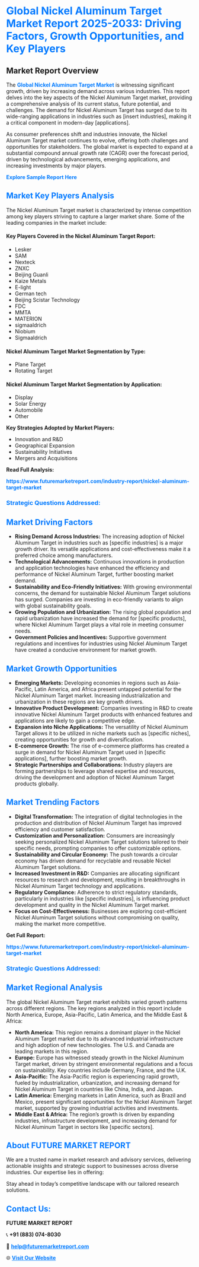 <h1 style="color: #007BFF;">Global Nickel Aluminum Target Market Report 2025-2033: Driving Factors, Growth Opportunities, and Key Players</h1>

<section id="overview">
<h2>Market Report Overview</h2>
<p>The <a href="https://www.futuremarketreport.com/industry-report/nickel-aluminum-target-market" style="color: #007BFF; text-decoration: none;"><strong>Global Nickel Aluminum Target Market</strong></a> is witnessing significant growth, driven by increasing demand across various industries. This report delves into the key aspects of the Nickel Aluminum Target market, providing a comprehensive analysis of its current status, future potential, and challenges. The demand for Nickel Aluminum Target has surged due to its wide-ranging applications in industries such as [insert industries], making it a critical component in modern-day [applications].</p>
<p>As consumer preferences shift and industries innovate, the Nickel Aluminum Target market continues to evolve, offering both challenges and opportunities for stakeholders. The global market is expected to expand at a substantial compound annual growth rate (CAGR) over the forecast period, driven by technological advancements, emerging applications, and increasing investments by major players.</p>
</section>

<section id="overview">
<p><a href="https://www.futuremarketreport.com/request-sample/reportId=86360" style="color: #007BFF; text-decoration: none;"><strong>Explore Sample Report Here</strong></a></p>
</section>

<section id="key-players">
<h2 style="color: #007BFF;">Market Key Players Analysis</h2>
<p>The Nickel Aluminum Target market is characterized by intense competition among key players striving to capture a larger market share. Some of the leading companies in the market include:</p>
<h4>Key Players Covered in the Nickel Aluminum Target Report:</h4>
<ul><li>Lesker</li><li>SAM</li><li>Nexteck</li><li>ZNXC</li><li>Beijing Guanli</li><li>Kaize Metals</li><li>E-light</li><li>German tech</li><li>Beijing Scistar Technology</li><li>FDC</li><li>MMTA</li><li>MATERION</li><li>sigmaaldrich</li><li>Niobium</li><li>Sigmaaldrich</li></ul>
<h4>Nickel Aluminum Target Market Segmentation by Type:</h4>
<ul><li>Plane Target</li><li>Rotating Target</li></ul>

<h4>Nickel Aluminum Target Market Segmentation by Application:</h4>
<ul><li>Display</li><li>Solar Energy</li><li>Automobile</li><li>Other</li></ul>
<p><strong>Key Strategies Adopted by Market Players:</strong></p>
<ul>
<li>Innovation and R&D</li>
<li>Geographical Expansion</li>
<li>Sustainability Initiatives</li>
<li>Mergers and Acquisitions</li>
</ul>
</section>

<section>
<p><strong>Read Full Analysis: </strong></p><a href="https://www.futuremarketreport.com/industry-report/nickel-aluminum-target-market" style="color: #007BFF; text-decoration: none;"><strong>https://www.futuremarketreport.com/industry-report/nickel-aluminum-target-market</strong></a>
<h3 style="color: #007BFF;">Strategic Questions Addressed:</h3>
</section>

<section id="driving-factors">
<h2 style="color: #007BFF;">Market Driving Factors</h2>
<ul>
<li><strong>Rising Demand Across Industries:</strong> The increasing adoption of Nickel Aluminum Target in industries such as [specific industries] is a major growth driver. Its versatile applications and cost-effectiveness make it a preferred choice among manufacturers.</li>
<li><strong>Technological Advancements:</strong> Continuous innovations in production and application technologies have enhanced the efficiency and performance of Nickel Aluminum Target, further boosting market demand.</li>
<li><strong>Sustainability and Eco-Friendly Initiatives:</strong> With growing environmental concerns, the demand for sustainable Nickel Aluminum Target solutions has surged. Companies are investing in eco-friendly variants to align with global sustainability goals.</li>
<li><strong>Growing Population and Urbanization:</strong> The rising global population and rapid urbanization have increased the demand for [specific products], where Nickel Aluminum Target plays a vital role in meeting consumer needs.</li>
<li><strong>Government Policies and Incentives:</strong> Supportive government regulations and incentives for industries using Nickel Aluminum Target have created a conducive environment for market growth.</li>
</ul>
</section>

<section id="growth-opportunities">
<h2 style="color: #007BFF;">Market Growth Opportunities</h2>
<ul>
<li><strong>Emerging Markets:</strong> Developing economies in regions such as Asia-Pacific, Latin America, and Africa present untapped potential for the Nickel Aluminum Target market. Increasing industrialization and urbanization in these regions are key growth drivers.</li>
<li><strong>Innovative Product Development:</strong> Companies investing in R&D to create innovative Nickel Aluminum Target products with enhanced features and applications are likely to gain a competitive edge.</li>
<li><strong>Expansion into Niche Applications:</strong> The versatility of Nickel Aluminum Target allows it to be utilized in niche markets such as [specific niches], creating opportunities for growth and diversification.</li>
<li><strong>E-commerce Growth:</strong> The rise of e-commerce platforms has created a surge in demand for Nickel Aluminum Target used in [specific applications], further boosting market growth.</li>
<li><strong>Strategic Partnerships and Collaborations:</strong> Industry players are forming partnerships to leverage shared expertise and resources, driving the development and adoption of Nickel Aluminum Target products globally.</li>
</ul>
</section>

<section id="trending-factors">
<h2 style="color: #007BFF;">Market Trending Factors</h2>
<ul>
<li><strong>Digital Transformation:</strong> The integration of digital technologies in the production and distribution of Nickel Aluminum Target has improved efficiency and customer satisfaction.</li>
<li><strong>Customization and Personalization:</strong> Consumers are increasingly seeking personalized Nickel Aluminum Target solutions tailored to their specific needs, prompting companies to offer customizable options.</li>
<li><strong>Sustainability and Circular Economy:</strong> The push towards a circular economy has driven demand for recyclable and reusable Nickel Aluminum Target solutions.</li>
<li><strong>Increased Investment in R&D:</strong> Companies are allocating significant resources to research and development, resulting in breakthroughs in Nickel Aluminum Target technology and applications.</li>
<li><strong>Regulatory Compliance:</strong> Adherence to strict regulatory standards, particularly in industries like [specific industries], is influencing product development and quality in the Nickel Aluminum Target market.</li>
<li><strong>Focus on Cost-Effectiveness:</strong> Businesses are exploring cost-efficient Nickel Aluminum Target solutions without compromising on quality, making the market more competitive.</li>
</ul>
</section>

<section>
<p><strong>Get Full Report: </strong></p><a href="https://www.futuremarketreport.com/industry-report/nickel-aluminum-target-market" style="color: #007BFF; text-decoration: none;"><strong>https://www.futuremarketreport.com/industry-report/nickel-aluminum-target-market</strong></a>
<h3 style="color: #007BFF;">Strategic Questions Addressed:</h3>
</section>


<section id="regional-analysis">
<h2 style="color: #007BFF;">Market Regional Analysis</h2>
<p>The global Nickel Aluminum Target market exhibits varied growth patterns across different regions. The key regions analyzed in this report include North America, Europe, Asia-Pacific, Latin America, and the Middle East & Africa:</p>
<ul>
<li><strong>North America:</strong> This region remains a dominant player in the Nickel Aluminum Target market due to its advanced industrial infrastructure and high adoption of new technologies. The U.S. and Canada are leading markets in this region.</li>
<li><strong>Europe:</strong> Europe has witnessed steady growth in the Nickel Aluminum Target market, driven by stringent environmental regulations and a focus on sustainability. Key countries include Germany, France, and the U.K.</li>
<li><strong>Asia-Pacific:</strong> The Asia-Pacific region is experiencing rapid growth, fueled by industrialization, urbanization, and increasing demand for Nickel Aluminum Target in countries like China, India, and Japan.</li>
<li><strong>Latin America:</strong> Emerging markets in Latin America, such as Brazil and Mexico, present significant opportunities for the Nickel Aluminum Target market, supported by growing industrial activities and investments.</li>
<li><strong>Middle East & Africa:</strong> The region’s growth is driven by expanding industries, infrastructure development, and increasing demand for Nickel Aluminum Target in sectors like [specific sectors].</li>
</ul>
</section>

<footer>
<h2 style="color: #007BFF;">About FUTURE MARKET REPORT</h2>
<p>We are a trusted name in market research and advisory services, delivering actionable insights and strategic support to businesses across diverse industries. Our expertise lies in offering:</p>

<p>Stay ahead in today’s competitive landscape with our tailored research solutions.</p>

<h2 style="color: #007BFF;">Contact Us:</h2>
<p><strong>FUTURE MARKET REPORT</strong></p>
<p>📞 <strong>+91 (883) 074-8030</strong></p>
<p>📧 <strong><a href="mailto:help@futuremarketreport.com" style="color: #007BFF;">help@futuremarketreport.com</a></strong></p>
<p>🌐 <strong><a href="https://www.futuremarketreport.com/" style="color: #007BFF;">Visit Our Website</a></strong></p>
</footer>